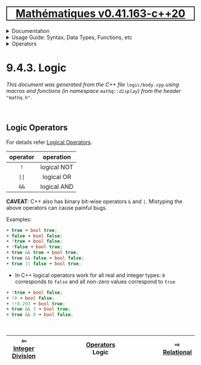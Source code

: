 [<h1 style='border: 2px solid; text-align: center'>Mathématiques v0.41.163-c++20</h1>](../../../../README.md)

<details>

<summary>Documentation</summary>

# [Documentation](../../../README.md)<br>
Chapter 1. [License](../../../license/README.md)<br>
Chapter 2. [About](../../../about/README.md)<br>
Chapter 3. [Objectives](../../../objectives/README.md)<br>
Chapter 4. [Status & Release Notes](../../../status-release/README.md)<br>
Chapter 5. [Upcoming Development](../../../development-schedule/README.md)<br>
Chapter 6. [Introduction with Examples](../../../intro/README.md)<br>
Chapter 7. [Installation](../../../installation/README.md)<br>
Chapter 8. [Your First Mathématiques Project](../../../first-project/README.md)<br>
Chapter 9. _Usage Guide: Syntax, Data Types, Functions, etc_ <br>
Chapter 10. [Benchmarks](../../../benchmarks/README.md)<br>
Chapter 11. [Tests](../../../test/README.md)<br>
Chapter 12. [Developer Guide: Modifying and Extending Mathématiques](../../../developer-guide/README.md)<br>


</details>



<details>

<summary>Usage Guide: Syntax, Data Types, Functions, etc</summary>

# [9. Usage Guide: Syntax, Data Types, Functions, etc](../../README.md)<br>
9.1. [Usage Guide Notation](../../notation/README.md)<br>
9.2. [Scalar Types (Real, Imaginary, Complex & Quaternion)](../../numbers/README.md)<br>
9.3. [Container Types (Vector, Matrix & MultiArray)](../../multiarrays/README.md)<br>
9.4. _Operators_ <br>
9.5. [Functions](../../functions/README.md)<br>
9.6. [Linear Algebra](../../linear-algebra/README.md)<br>
9.7. [Indexing, Masks, and Sorting](../../indexing-sorting/README.md)<br>
9.8. [Ranges and Grids](../../ranges-grids/README.md)<br>
9.9. [Calculus](../../calculus/README.md)<br>
9.10. [Vector Calculus](../../vector-calculus/README.md)<br>
9.11. [MultiArray Calculus](../../tensor-calculus/README.md)<br>
9.12. [Display of Results](../../display/README.md)<br>
9.13. [FILE I/O](../../file-io/README.md)<br>
9.14. [Debug Modes](../../debug/README.md)<br>


</details>



<details>

<summary>Operators</summary>

# [9.4. Operators](../README.md)<br>
9.4.1. [Arithmetic](../arithmetic/README.md)<br>
9.4.2. [Integer Division](../integer-division/README.md)<br>
9.4.3. _Logic_ <br>
9.4.4. [Relational](../relational/README.md)<br>


</details>



# 9.4.3. Logic

_This document was generated from the C++ file_ `logic/body.cpp` _using macros and functions (in namespace `mathq::display`) from the header_ `"mathq.h"`. 


<br>

## Logic Operators
For details refer [Logical Operators](https://en.cppreference.com/w/c/language/operator_logical).


| operator | operation | 
| :---: | :---: | 
| `!` | logical NOT | 
| `\|\|` | logical OR | 
| `&&` | logical AND | 

**CAVEAT**: C++ also has binary bit-wise operators `&` and `|`.  Mistyping the above operators can cause painful bugs. 


Examples:

```C++
☀ true ➜ bool true;
☀ false ➜ bool false;
☀ !true ➜ bool false;
☀ !false ➜ bool true;
☀ true && true ➜ bool true;
☀ true && false ➜ bool false;
☀ true || false ➜ bool true;
```
* In C++ logical operators work for all real and integer types: `0` corresponds to `false` and all non-zero values correspond to `true`

```C++
☀ !true ➜ bool false;
☀ !8 ➜ bool false;
☀ !!8.293 ➜ bool true;
☀ true && 3 ➜ bool true;
☀ true && 0 ➜ bool false;
```

<br>



| ⇦ <br />[Integer Division](../integer-division/README.md)  | [Operators](../README.md)<br />Logic<br /><img width=1000/> | ⇨ <br />[Relational](../relational/README.md)   |
| ------------ | :-------------------------------: | ------------ |

